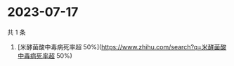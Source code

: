 # 2023-07-17

共 1 条

<!-- BEGIN ZHIHUSEARCH -->
<!-- 最后更新时间 Mon Jul 17 2023 03:04:57 GMT+0800 (China Standard Time) -->
1. [米酵菌酸中毒病死率超 50%](https://www.zhihu.com/search?q=米酵菌酸中毒病死率超 50%)
<!-- END ZHIHUSEARCH -->

